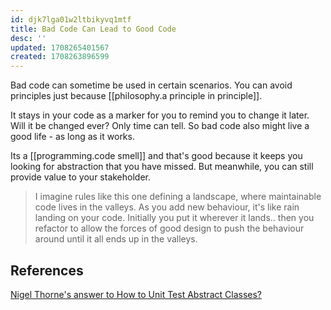 ```yaml
---
id: djk7lga01w2ltbikyvq1mtf
title: Bad Code Can Lead to Good Code
desc: ''
updated: 1708265401567
created: 1708263896599
---
```


Bad code can sometime be used in certain scenarios. You can avoid principles just because [[philosophy.a principle in principle]].

It stays in your code as a marker for you to remind you to change it later. Will it be changed ever? Only time can tell. So bad code also might live a good life - as long as it works.

Its a [[programming.code smell]] and that's good because it keeps you looking for abstraction that you have missed. But meanwhile, you can still provide value to your stakeholder.

>I imagine rules like this one defining a landscape, where maintainable code lives in the valleys. As you add new behaviour, it's like rain landing on your code. Initially you put it wherever it lands.. then you refactor to allow the forces of good design to push the behaviour around until it all ends up in the valleys.

## References

[Nigel Thorne's answer to How to Unit Test Abstract Classes?](https://stackoverflow.com/a/2947823/14318926)

